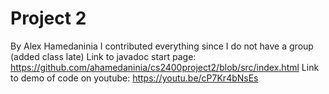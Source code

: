 # Project 2
By Alex Hamedaninia
I contributed everything since I do not have a group (added class late)
Link to javadoc start page: https://github.com/ahamedaninia/cs2400project2/blob/src/index.html 
Link to demo of code on youtube: https://youtu.be/cP7Kr4bNsEs 
